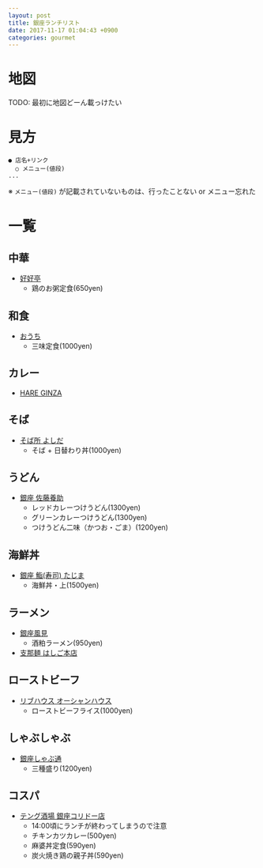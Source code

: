 ```yaml
---
layout: post
title: 銀座ランチリスト
date: 2017-11-17 01:04:43 +0900
categories: gourmet
---
```


# 地図
TODO: 最初に地図どーん載っけたい

# 見方
```
● 店名+リンク
  ○ メニュー(値段)
...
```
※ `メニュー(値段)` が記載されていないものは、行ったことない or メニュー忘れた

# 一覧
## 中華
- [好好亭](https://tabelog.com/tokyo/A1301/A130101/13002674/)
  - 鶏のお粥定食(650yen)

## 和食
- [おうち](https://tabelog.com/tokyo/A1301/A130101/13106591/)
  - 三味定食(1000yen)

## カレー
- [HARE GINZA](http://www.hare-ginza.net/)

## そば
- [そば所 よしだ](https://tabelog.com/tokyo/A1301/A130101/13192026/)
  - そば + 日替わり丼(1000yen)

## うどん
- [銀座 佐藤養助](https://www.sato-yoske.co.jp/shop/ginza/)
  - レッドカレーつけうどん(1300yen)
  - グリーンカレーつけうどん(1300yen)
  - つけうどん二味（かつお・ごま）(1200yen)

## 海鮮丼
- [銀座 鮨(寿司) たじま](https://tabelog.com/tokyo/A1301/A130101/13165100/)
  - 海鮮丼・上(1500yen)

## ラーメン
- [銀座風見](https://tabelog.com/tokyo/A1301/A130101/13197387/)
  - 酒粕ラーメン(950yen)
- [支那麺 はしご本店](https://tabelog.com/tokyo/A1301/A130101/13092185/)

## ローストビーフ
- [リブハウス オーシャンハウス](https://tabelog.com/tokyo/A1301/A130102/13162594/)
  - ローストビーフライス(1000yen)

## しゃぶしゃぶ
- [銀座しゃぶ通](https://tabelog.com/tokyo/A1301/A130101/13007813/)
  - 三種盛り(1200yen)
  
## コスパ
- [テング酒場 銀座コリドー店](https://www.hotpepper.jp/strJ000243414/)
  - 14:00頃にランチが終わってしまうので注意
  - チキンカツカレー(500yen)
  - 麻婆丼定食(590yen)
  - 炭火焼き鶏の親子丼(590yen)

